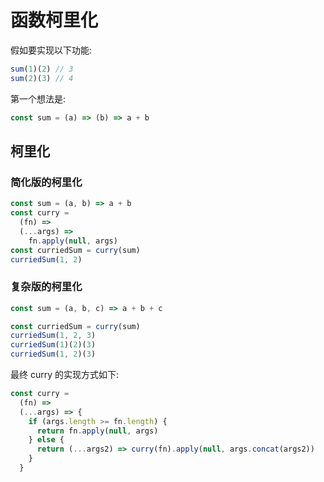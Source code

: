 # 函数柯里化

假如要实现以下功能:

```js
sum(1)(2) // 3
sum(2)(3) // 4
```

第一个想法是:

```js
const sum = (a) => (b) => a + b
```

## 柯里化

### 简化版的柯里化

```js
const sum = (a, b) => a + b
const curry =
  (fn) =>
  (...args) =>
    fn.apply(null, args)
const curriedSum = curry(sum)
curriedSum(1, 2)
```

### 复杂版的柯里化

```js
const sum = (a, b, c) => a + b + c

const curriedSum = curry(sum)
curriedSum(1, 2, 3)
curriedSum(1)(2)(3)
curriedSum(1, 2)(3)
```

最终 curry 的实现方式如下:

```js
const curry =
  (fn) =>
  (...args) => {
    if (args.length >= fn.length) {
      return fn.apply(null, args)
    } else {
      return (...args2) => curry(fn).apply(null, args.concat(args2))
    }
  }
```
